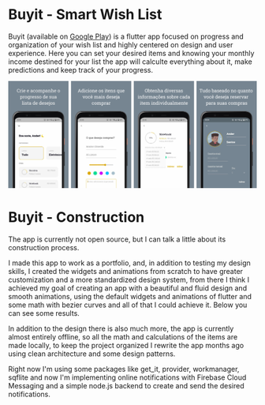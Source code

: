 # Buyit - Smart Wish List

Buyit (available on [Google Play](https://play.google.com/store/apps/details?id=dev.ander.buyit)) is a flutter app focused on progress and organization of your wish list and highly centered on design and user experience. Here you can set your desired items and knowing your monthly income destined for your list the app will calculte everything about it, make predictions and keep track of your progress.

![app](./assets/images/app.png)

# Buyit - Construction

The app is currently not open source, but I can talk a little about its construction process.

I made this app to work as a portfolio, and, in addition to testing my design skills, I created the widgets and animations from scratch to have greater customization and a more standardized design system, from there I think I achieved my goal of creating an app with a beautiful and fluid design and smooth animations, using the default widgets and animations of flutter and some math with bezier curves and all of that I could achieve it. Below you can see some results.

In addition to the design there is also much more, the app is currently almost entirely offline, so all the math and calculations of the items are made locally, to keep the project organized I rewrite the app months ago using clean architecture and some design patterns. 

Right now I'm using some packages like get_it, provider, workmanager, sqflite and now I'm implementing online notifications with Firebase Cloud Messaging and a simple node.js backend to create and send the desired notifications.
